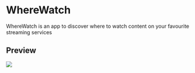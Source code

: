 # WhereWatch
WhereWatch is an app to discover where to watch content on your favourite streaming services

## Preview
<img src="https://github.com/vicfran/vicfran.github.io/blob/test-wherewatch/wherewatch-bg.png?raw=true"/>
